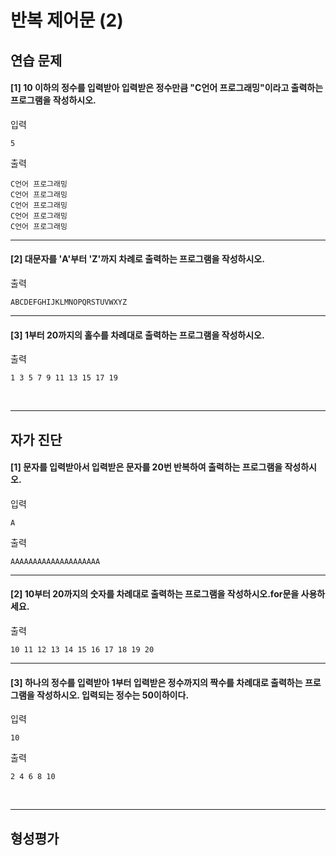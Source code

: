 # 반복 제어문 (2)

## 연습 문제

#### [1] 10 이하의 정수를 입력받아 입력받은 정수만큼 "C언어 프로그래밍"이라고 출력하는 프로그램을 작성하시오.
입력
```
5
```
출력
```
C언어 프로그래밍
C언어 프로그래밍
C언어 프로그래밍
C언어 프로그래밍
C언어 프로그래밍
```
---
#### [2] 대문자를 'A'부터 'Z'까지 차례로 출력하는 프로그램을 작성하시오.
출력
```
ABCDEFGHIJKLMNOPQRSTUVWXYZ
```
---
#### [3] 1부터 20까지의 홀수를 차례대로 출력하는 프로그램을 작성하시오.
출력
```
1 3 5 7 9 11 13 15 17 19
```

<br>

---
## 자가 진단

#### [1] 문자를 입력받아서 입력받은 문자를 20번 반복하여 출력하는 프로그램을 작성하시오.
입력
```
A
```
출력
```
AAAAAAAAAAAAAAAAAAAA
```
---
#### [2] 10부터 20까지의 숫자를 차례대로 출력하는 프로그램을 작성하시오.for문을 사용하세요.
출력
```
10 11 12 13 14 15 16 17 18 19 20
```
---
#### [3] 하나의 정수를 입력받아 1부터 입력받은 정수까지의 짝수를 차례대로 출력하는 프로그램을 작성하시오. 입력되는 정수는 50이하이다.
입력
```
10
```
출력
```
2 4 6 8 10
```

<br>

---
## 형성평가

####